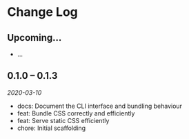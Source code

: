 # Change Log

## Upcoming...

- ... <!-- Add new lines here. Version number will be decided later -->

## 0.1.0 – 0.1.3

_2020-03-10_

- docs: Document the CLI interface and bundling behaviour
- feat: Bundle CSS correctly and efficiently
- feat: Serve static CSS efficiently
- chore: Initial scaffolding
